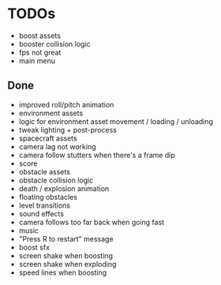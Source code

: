 # TODOs

- boost assets
- booster collision logic
- fps not great
- main menu

## Done
- improved roll/pitch animation
- environment assets
- logic for environment asset movement / loading / unloading
- tweak lighting + post-process
- spacecraft assets
- camera lag not working
- camera follow stutters when there's a frame dip
- score
- obstacle assets
- obstacle collision logic
- death / explosion animation
- floating obstacles
- level transitions
- sound effects
- camera follows too far back when going fast
- music
- "Press R to restart" message
- boost sfx
- screen shake when boosting
- screen shake when exploding
- speed lines when boosting
